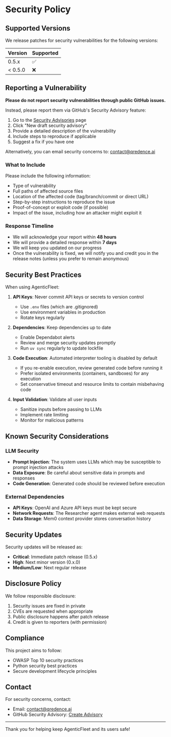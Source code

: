 # Security Policy

## Supported Versions

We release patches for security vulnerabilities for the following versions:

| Version | Supported          |
| ------- | ------------------ |
| 0.5.x   | :white_check_mark: |
| < 0.5.0 | :x:                |

## Reporting a Vulnerability

**Please do not report security vulnerabilities through public GitHub issues.**

Instead, please report them via GitHub's Security Advisory feature:

1. Go to the [Security Advisories](https://github.com/Qredence/agentic-fleet/security/advisories) page
2. Click "New draft security advisory"
3. Provide a detailed description of the vulnerability
4. Include steps to reproduce if applicable
5. Suggest a fix if you have one

Alternatively, you can email security concerns to: <contact@qredence.ai>

### What to Include

Please include the following information:

- Type of vulnerability
- Full paths of affected source files
- Location of the affected code (tag/branch/commit or direct URL)
- Step-by-step instructions to reproduce the issue
- Proof-of-concept or exploit code (if possible)
- Impact of the issue, including how an attacker might exploit it

### Response Timeline

- We will acknowledge your report within **48 hours**
- We will provide a detailed response within **7 days**
- We will keep you updated on our progress
- Once the vulnerability is fixed, we will notify you and credit you in the release notes (unless you prefer to remain anonymous)

## Security Best Practices

When using AgenticFleet:

1. **API Keys**: Never commit API keys or secrets to version control

   - Use `.env` files (which are .gitignored)
   - Use environment variables in production
   - Rotate keys regularly

2. **Dependencies**: Keep dependencies up to date

   - Enable Dependabot alerts
   - Review and merge security updates promptly
   - Run `uv sync` regularly to update lockfile

3. **Code Execution**: Automated interpreter tooling is disabled by default

   - If you re-enable execution, review generated code before running it
   - Prefer isolated environments (containers, sandboxes) for any execution
   - Set conservative timeout and resource limits to contain misbehaving code

4. **Input Validation**: Validate all user inputs
   - Sanitize inputs before passing to LLMs
   - Implement rate limiting
   - Monitor for malicious patterns

## Known Security Considerations

### LLM Security

- **Prompt Injection**: The system uses LLMs which may be susceptible to prompt injection attacks
- **Data Exposure**: Be careful about sensitive data in prompts and responses
- **Code Generation**: Generated code should be reviewed before execution

### External Dependencies

- **API Keys**: OpenAI and Azure API keys must be kept secure
- **Network Requests**: The Researcher agent makes external web requests
- **Data Storage**: Mem0 context provider stores conversation history

## Security Updates

Security updates will be released as:

- **Critical**: Immediate patch release (0.5.x)
- **High**: Next minor version (0.x.0)
- **Medium/Low**: Next regular release

## Disclosure Policy

We follow responsible disclosure:

1. Security issues are fixed in private
2. CVEs are requested when appropriate
3. Public disclosure happens after patch release
4. Credit is given to reporters (with permission)

## Compliance

This project aims to follow:

- OWASP Top 10 security practices
- Python security best practices
- Secure development lifecycle principles

## Contact

For security concerns, contact:

- Email: <contact@qredence.ai>
- GitHub Security Advisory: [Create Advisory](https://github.com/Qredence/agentic-fleet/security/advisories/new)

---

Thank you for helping keep AgenticFleet and its users safe!
